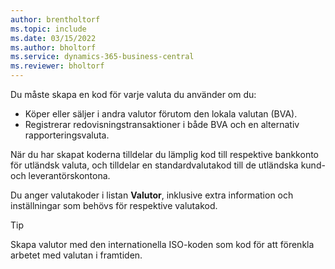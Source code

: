```yaml
---
author: brentholtorf
ms.topic: include
ms.date: 03/15/2022
ms.author: bholtorf
ms.service: dynamics-365-business-central
ms.reviewer: bholtorf
---
```

Du måste skapa en kod för varje valuta du använder om du:

- Köper eller säljer i andra valutor förutom den lokala valutan (BVA).  
- Registrerar redovisningstransaktioner i både BVA och en alternativ rapporteringsvaluta.  

När du har skapat koderna tilldelar du lämplig kod till respektive bankkonto för utländsk valuta, och tilldelar en standardvalutakod till de utländska kund- och leverantörskontona.

Du anger valutakoder i listan **Valutor**, inklusive extra information och inställningar som behövs för respektive valutakod.

> [!TIP]
> Skapa valutor med den internationella ISO-koden som kod för att förenkla arbetet med valutan i framtiden.
